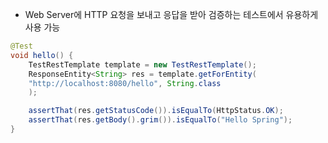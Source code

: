 - Web Server에 HTTP 요청을 보내고 응답을 받아 검증하는 테스트에서 유용하게 사용 가능 
```java
@Test
void hello() {
	TestRestTemplate template = new TestRestTemplate();
	ResponseEntity<String> res = template.getForEntity(
	"http://localhost:8080/hello", String.class
	);

	assertThat(res.getStatusCode()).isEqualTo(HttpStatus.OK);
	assertThat(res.getBody().grim()).isEqualTo("Hello Spring");
}
```